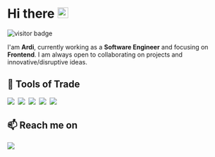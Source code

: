 <h1>Hi there <img src="https://user-images.githubusercontent.com/1303154/88677602-1635ba80-d120-11ea-84d8-d263ba5fc3c0.gif" width="24px" alt="hi"></h1>
<div>
  <img src="https://visitor-badge.glitch.me/badge?page_id=suardihaidar.suardihaidar" alt="visitor badge"/>
</div>

<p> I'am <b>Ardi</b>, currently working as a <b>Software Engineer</b> and focusing on <b>Frontend</b>. I am always open to collaborating on projects and innovative/disruptive ideas. </p>

<h2> 🔭 Tools of Trade</h2>
<div></div>
<p>
  <img src="https://img.shields.io/badge/-JavaScript-black?style=for-the-badge&logo=javascript" />&nbsp;
  <img src="https://img.shields.io/badge/vue-3FB27F?style=for-the-badge&logo=vue.js&logoColor=white" />&nbsp;
  <img src="https://img.shields.io/badge/react%20-%2300D9FF.svg?&style=for-the-badge&logo=react&logoColor=white" />&nbsp;
  <img src="https://img.shields.io/badge/-Bootstrap-563D7C?style=for-the-badge&logo=bootstrap" />&nbsp;
  <img src="https://img.shields.io/badge/tailwind-css%20-%231572B6.svg?&style=for-the-badge&logo=tailwind-css&logoColor=white" />&nbsp;
</p>

<h2>📫 Reach me on</h2>
<p>
  <a target="_blank"href="https://www.linkedin.com/in/muhammad-suardi/"><img src="https://img.shields.io/badge/linkedin-%230077B5.svg?&style=for-the-badge&logo=linkedin&logoColor=white" /></a>&nbsp;&nbsp;&nbsp;&nbsp;
</p>

<!--
**suardihaidar/suardihaidar** is a ✨ _special_ ✨ repository because its `README.md` (this file) appears on your GitHub profile.

Here are some ideas to get you started:

- 🔭 I’m currently working on ...
- 🌱 I’m currently learning ...
- 👯 I’m looking to collaborate on ...
- 🤔 I’m looking for help with ...
- 💬 Ask me about ...
- 📫 How to reach me: ...
- 😄 Pronouns: ...
- ⚡ Fun fact: ...
-->
